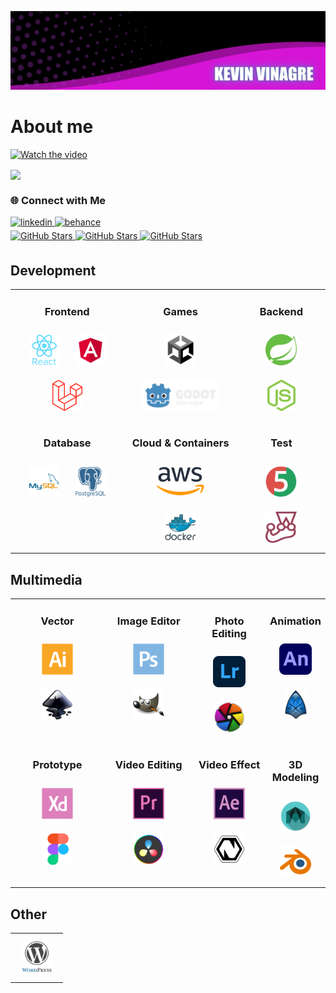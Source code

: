 ![banner)](/banner.png)<br>
# About me
[![Watch the video](https://i.sstatic.net/Vp2cE.png)](https://youtu.be/atKtk2AIUPM&t)

<img src="https://readme-typing-svg.demolab.com?font=Fira+Code&weight=200&pause=1000&color=C799FF&width=300&lines=Wanna+know+more+?+" align="center">

### 🌐 Connect with Me  
<!-- Social Media:START -->
<div>
  <a href="https://www.linkedin.com/in/lkevinvinagre/" target="_blank">
    <img src=https://img.shields.io/badge/linkedin-%231E77B5.svg?&style=for-the-badge&logo=linkedin&logoColor=white alt=linkedin style="margin-bottom: 5px;" />
  </a>
  <a href="https://www.behance.net/lkevinVinagre" target="_blank">
    <img src=https://img.shields.io/badge/Behance-1769ff?style=for-the-badge&logo=behance&logoColor=whit alt=behance style="margin-bottom: 5px;" />
  </a>
</div>

<div>
  <a href="https://github.com/lkevinvinagre" target="_blank">
    <img src="https://img.shields.io/github/followers/lkevinvinagre?style=flat-square" alt="GitHub Stars" style="margin-bottom: 5px;" />
  </a>
  <a href="https://github.com/lkevinvinagre" target="_blank">
    <img src="https://img.shields.io/github/stars/lkevinvinagre?style=flat-square" alt="GitHub Stars" style="margin-bottom: 5px;" />
  </a>
  <a href="https://github.com/paulosalvatore" target="_blank">
    <img src="https://komarev.com/ghpvc/?username=lkevinvinagre&&style=flat-square" alt="GitHub Stars" style="margin-bottom: 5px;" />
  </a>
</div>

<!-- Social Media:END -->

<!-- Development:START -->

## Development

<table>

<tr>
<td align="center" width="36%" valign="top">

### Frontend

<img style="margin: 10px" src="assets/reactjs.svg" alt="React" title="React" height="50" />
<img style="margin: 10px" src="assets/angular.svg" alt="Angular" title="Angular" height="50" />
<img style="margin: 10px" src="assets/laravel.svg" alt="Laravel" title="Laravel" height="50" />

</td>
<td align="center" width="36%" valign="top">

### Games

<img style="margin: 10px" src="assets/unity.svg" alt="Unity" title="Unity" height="50" /> 
<img style="margin: 10px" src="assets/godot.svg" alt="Godot" title="Godot" height="50" />

</td>
<td align="center" width="36%" valign="top">

### Backend

<img style="margin: 10px" src="assets/spring.svg" alt="SpringBoot" title="SpringBoot" height="50" />
<img style="margin: 10px" src="assets/nodejs.svg" alt="Nodejs" title="NodeJs" height="50" />

</td>
</tr>

<tr>
<td align="center" valign="top">

### Database

<img style="margin: 10px" src="assets/mysql.svg" alt="MySQL" title="MySQL" height="50" />
<img style="margin: 10px" src="assets/postgreesql.svg" alt="PostGreSql" title="PostGreSql" height="50" />

</td>
<td align="center" valign="top">

### Cloud & Containers

<img style="margin: 10px" src="assets/aws.svg" alt="AWS" title="AWS" height="50" />
<img style="margin: 10px" src="assets/docker.svg" alt="Docker" title="Docker" height="50" />

</td>
<td align="center" valign="top">

### Test

<img style="margin: 10px" src="assets/JUnit.svg" alt="JUnit" title="JUnit" height="50" />
<img style="margin: 10px" src="assets/Jest.svg" alt="Jest" title="Jest" height="50" />

</td>
</tr>
</table>

<!-- Development:END -->

<!-- Multimedia:START -->

## Multimedia

<table>

<tr>
<td align="center" width="36%" valign="top">

### Vector

<img style="margin: 10px" src="assets/Adobe Illustrator.svg" alt="Illustrator" title="Illustrator" height="50" />
<img style="margin: 10px" src="assets/Inkscape.svg" alt="Inkscape" title="Inkscape" height="50" />

</td>
<td align="center" width="36%" valign="top">

### Image Editor

<img style="margin: 10px" src="assets/Adobe Photoshop.svg" alt="Photoshop" title="Photoshop" height="50" /> 
<img style="margin: 10px" src="assets/GIMP.svg" alt="Gimp" title="Gimp" height="50" />

</td>
<td align="center" width="36%" valign="top">

### Photo Editing

<img style="margin: 10px" src="assets/Adobe Lightroom.svg" alt="Lightroom" title="Lightroom" height="50" />
<img style="margin: 10px" src="assets/darktable.svg" alt="Darktable" title="Darktable" height="50" />

</td>
<td align="center" width="36%" valign="top">

### Animation

<img style="margin: 10px" src="assets/Adobe Animate.svg" alt="Animate" title="Animate" height="50" />
<img style="margin: 10px" src="assets/Synfig.svg" alt="Synfig" title="Synfig" height="50" />

</td>
</tr>

<tr>
<td align="center" valign="top">

### Prototype

<img style="margin: 10px" src="assets/Adobe XD.svg" alt="Adobe xd" title="Adobe xd" height="50" />
<img style="margin: 10px" src="assets/Figma.svg" alt="Figma" title="Figma" height="50" />

</td>
<td align="center" valign="top">

### Video Editing

<img style="margin: 10px" src="assets/Adobe Premiere Pro.svg" alt="Premiere" title="Premiere" height="50" />
<img style="margin: 10px" src="assets/DaVinci.svg" alt="DaVinci" title="DaVinci" height="50" />

</td>
<td align="center" valign="top">

### Video Effect

<img style="margin: 10px" src="assets/After Effects.svg" alt="After Effects" title="After Effects" height="50" />
<img style="margin: 10px" src="assets/Natron.svg" alt="Natron2" title="Natron2" height="50" />

</td>
<td align="center" valign="top">

### 3D Modeling

<img style="margin: 10px" src="assets/maya.svg" alt="Maya" title="Maya" height="50" />
<img style="margin: 10px" src="assets/Blender.svg" alt="Blender" title="Blender" height="50" />

</td>
</tr>
</table>

## Other

<table>

<tr>
<td align="center" width="100%" valign="top">

<img style="margin: 10px" src="assets/WordPress.svg" alt="WordPress" title="WordPress" height="50" />

</td>
</tr>

</table>

<br/>

<!-- Multimedia:END -->